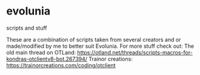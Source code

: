 # evolunia
scripts and stuff

These are a combination of scripts taken from several creators and or made/modified by me to better suit Evolunia.
For more stuff check out:
The old main thread on OTLand: https://otland.net/threads/scripts-macros-for-kondras-otclientv8-bot.267394/
Trainor creations: https://trainorcreations.com/coding/otclient
